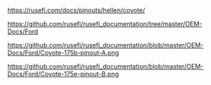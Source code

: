 https://rusefi.com/docs/pinouts/hellen/coyote/

https://github.com/rusefi/rusefi_documentation/tree/master/OEM-Docs/Ford

https://github.com/rusefi/rusefi_documentation/blob/master/OEM-Docs/Ford/Coyote-175b-pinout-A.png

https://github.com/rusefi/rusefi_documentation/blob/master/OEM-Docs/Ford/Coyote-175e-pinout-B.png
